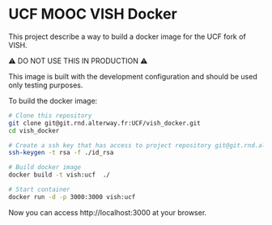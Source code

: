 # UCF MOOC VISH Docker

This project describe a way to build a docker image for the UCF fork
of VISH.

:warning: DO NOT USE THIS IN PRODUCTION :warning:

This image is built with the development configuration and should be
used only testing purposes.

To build the docker image:

```bash
# Clone this repository
git clone git@git.rnd.alterway.fr:UCF/vish_docker.git
cd vish_docker

# Create a ssh key that has access to project repository git@git.rnd.alterway.fr:UCF/vish.git
ssh-keygen -t rsa -f ./id_rsa

# Build docker image
docker build -t vish:ucf  ./

# Start container
docker run -d -p 3000:3000 vish:ucf
```

Now you can access http://localhost:3000 at your browser.

